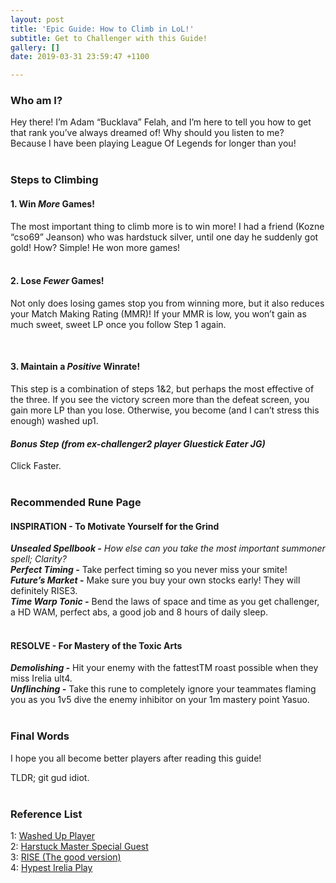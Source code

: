 ```yaml
---
layout: post
title: 'Epic Guide: How to Climb in LoL!'
subtitle: Get to Challenger with this Guide!
gallery: []
date: 2019-03-31 23:59:47 +1100

---
```

### **Who am I?**

Hey there! I’m Adam “Bucklava” Felah, and I’m here to tell you how to get that rank you’ve always dreamed of! Why should you listen to me?  
Because I have been playing League Of Legends for longer than you!
<br><br>

### Steps to Climbing

#### 1. **Win _More_ Games!**

The most important thing to climb more is to win more! I had a friend (Kozne “cso69” Jeanson) who was hardstuck silver, until one day he suddenly got gold! How? Simple! He won more games!
<br><br>

#### 2. **Lose _Fewer_ Games!**

Not only does losing games stop you from winning more, but it also reduces your Match Making Rating (MMR)! If your MMR is low, you won’t gain as much sweet, sweet LP once you follow Step 1 again.

<br>

#### 3. **Maintain a _Positive_ Winrate!**

This step is a combination of steps 1&2, but perhaps the most effective of the three. If you see the victory screen more than the defeat screen, you gain more LP than you lose. Otherwise, you become (and I can’t stress this enough) washed up1.

#### **_Bonus Step (from ex-challenger2 player Gluestick Eater JG)_**

Click Faster.
<br><br>

### Recommended Rune Page

#### **INSPIRATION - To Motivate Yourself for the Grind**

**_Unsealed Spellbook -_** _How else can you take the most important summoner spell; Clarity?  
**Perfect Timing -**_ Take perfect timing so you never miss your smite!  
**_Future’s Market_ -** Make sure you buy your own stocks early! They will definitely RISE3.  
**_Time Warp Tonic -_** Bend the laws of space and time as you get challenger, a HD WAM, perfect abs, a good job and 8 hours of daily sleep. <br><br>

#### **RESOLVE - For Mastery of the Toxic Arts**

**_Demolishing -_** Hit your enemy with the fattestTM roast possible when they miss Irelia ult4.  
**_Unflinching -_** Take this rune to completely ignore your teammates flaming you as you 1v5 dive the enemy inhibitor on your 1m mastery point Yasuo. <br><br>

### Final Words

I hope you all become better players after reading this guide!

TLDR; git gud idiot.
<br><br>

### Reference List

1: [Washed Up Player  
](https://oce.op.gg/summoner/userName=nyxia+eternal)2: [Harstuck Master Special Guest  
](https://oce.op.gg/summoner/userName=minhcam123456789)3: [RISE (The good version)  
](https://www.youtube.com/watch?v=177jxGRbPgM)4: [Hypest Irelia Play](https://www.youtube.com/watch?v=LeeEQt9z70g&fbclid=IwAR219yDLqeU7xUYE92vVlPWWVdyHK82XVtans4Zhu0Up1lEnKqBHv_YxViY)